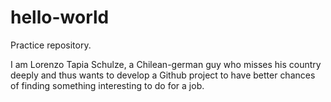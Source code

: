 # hello-world
Practice repository.

I am Lorenzo Tapia Schulze, a Chilean-german guy who misses his country deeply and thus wants to develop a Github project to have better chances of finding something interesting to do for a job.
